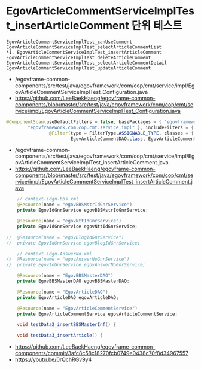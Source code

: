 # EgovArticleCommentServiceImplTest_insertArticleComment 단위 테스트

```
EgovArticleCommentServiceImplTest_canUseComment
EgovArticleCommentServiceImplTest_selectArticleCommentList
*1. EgovArticleCommentServiceImplTest_insertArticleComment
EgovArticleCommentServiceImplTest_deleteArticleComment
EgovArticleCommentServiceImplTest_selectArticleCommentDetail
EgovArticleCommentServiceImplTest_updateArticleComment
```

- /egovframe-common-components/src/test/java/egovframework/com/cop/cmt/service/impl/EgovArticleCommentServiceImplTest_Configuration.java
- https://github.com/LeeBaekHaeng/egovframe-common-components/blob/master/src/test/java/egovframework/com/cop/cmt/service/impl/EgovArticleCommentServiceImplTest_Configuration.java

```java
@ComponentScan(useDefaultFilters = false, basePackages = { "egovframework.com.cop.bbs.service.impl",
		"egovframework.com.cop.cmt.service.impl" }, includeFilters = {
				@Filter(type = FilterType.ASSIGNABLE_TYPE, classes = { EgovBBSMasterDAO.class, EgovArticleDAO.class,
						EgovArticleCommentDAO.class, EgovArticleCommentServiceImpl.class, BBSAddedOptionsDAO.class }) })
```

- /egovframe-common-components/src/test/java/egovframework/com/cop/cmt/service/impl/EgovArticleCommentServiceImplTest_insertArticleComment.java
- https://github.com/LeeBaekHaeng/egovframe-common-components/blob/master/src/test/java/egovframework/com/cop/cmt/service/impl/EgovArticleCommentServiceImplTest_insertArticleComment.java

```java
	// context-idgn-bbs.xml
	@Resource(name = "egovBBSMstrIdGnrService")
	private EgovIdGnrService egovBBSMstrIdGnrService;

	@Resource(name = "egovNttIdGnrService")
	private EgovIdGnrService egovNttIdGnrService;

//	@Resource(name = "egovBlogIdGnrService")
//	private EgovIdGnrService egovBlogIdGnrService;

	// context-idgn-AnswerNo.xml
//	@Resource(name = "egovAnswerNoGnrService")
//	private EgovIdGnrService egovAnswerNoGnrService;

	@Resource(name = "EgovBBSMasterDAO")
	private EgovBBSMasterDAO egovBBSMasterDAO;

	@Resource(name = "EgovArticleDAO")
	private EgovArticleDAO egovArticleDAO;

	@Resource(name = "EgovArticleCommentService")
	private EgovArticleCommentService egovArticleCommentService;

    void testData2_insertBBSMasterInf() {

    void testData3_insertArticle() {
```

- https://github.com/LeeBaekHaeng/egovframe-common-components/commit/3afc8c58c18270fcb0749e0438c70f8d34967557
- https://youtu.be/0rQchRGv9y4
